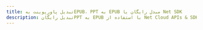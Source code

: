 ---title: تبدیل پاورپوینت بهEPUB، PPT به EPUB مبدل رایگان یا Net SDKdescription: تبدیل رایگانPPT به EPUB با استفاده از Net Cloud APIs & SDK. همچنین اسناد Microsoft PowerPoint را در Cloud ایجاد، ویرایش و رندر کنید.---